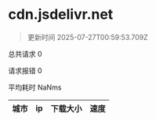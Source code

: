
  # cdn.jsdelivr.net

  > 更新时间 2025-07-27T00:59:53.709Z
  
  总共请求 0

  请求报错 0

  平均耗时 NaNms

|城市|ip|下载大小|速度|
|-----|----------|---|---|

  